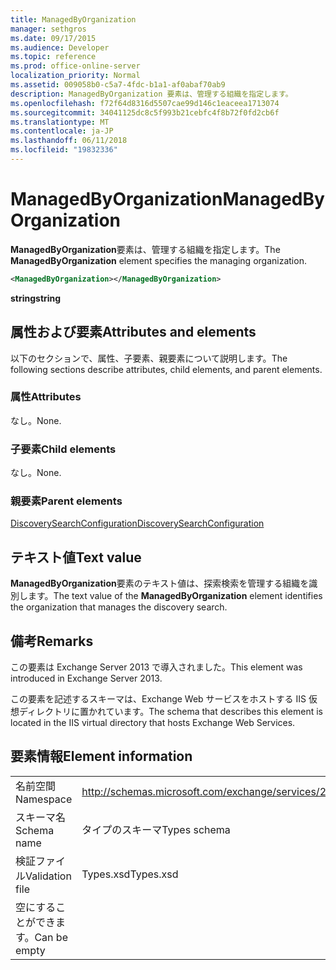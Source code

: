 ```yaml
---
title: ManagedByOrganization
manager: sethgros
ms.date: 09/17/2015
ms.audience: Developer
ms.topic: reference
ms.prod: office-online-server
localization_priority: Normal
ms.assetid: 009058b0-c5a7-4fdc-b1a1-af0abaf70ab9
description: ManagedByOrganization 要素は、管理する組織を指定します。
ms.openlocfilehash: f72f64d8316d5507cae99d146c1eaceea1713074
ms.sourcegitcommit: 34041125dc8c5f993b21cebfc4f8b72f0fd2cb6f
ms.translationtype: MT
ms.contentlocale: ja-JP
ms.lasthandoff: 06/11/2018
ms.locfileid: "19832336"
---
```

# <a name="managedbyorganization"></a><span data-ttu-id="0041b-103">ManagedByOrganization</span><span class="sxs-lookup"><span data-stu-id="0041b-103">ManagedByOrganization</span></span>

<span data-ttu-id="0041b-104">**ManagedByOrganization**要素は、管理する組織を指定します。</span><span class="sxs-lookup"><span data-stu-id="0041b-104">The **ManagedByOrganization** element specifies the managing organization.</span></span> 
  
```XML
<ManagedByOrganization></ManagedByOrganization>
```

 <span data-ttu-id="0041b-105">**string**</span><span class="sxs-lookup"><span data-stu-id="0041b-105">**string**</span></span>
## <a name="attributes-and-elements"></a><span data-ttu-id="0041b-106">属性および要素</span><span class="sxs-lookup"><span data-stu-id="0041b-106">Attributes and elements</span></span>

<span data-ttu-id="0041b-107">以下のセクションで、属性、子要素、親要素について説明します。</span><span class="sxs-lookup"><span data-stu-id="0041b-107">The following sections describe attributes, child elements, and parent elements.</span></span>
  
### <a name="attributes"></a><span data-ttu-id="0041b-108">属性</span><span class="sxs-lookup"><span data-stu-id="0041b-108">Attributes</span></span>

<span data-ttu-id="0041b-109">なし。</span><span class="sxs-lookup"><span data-stu-id="0041b-109">None.</span></span>
  
### <a name="child-elements"></a><span data-ttu-id="0041b-110">子要素</span><span class="sxs-lookup"><span data-stu-id="0041b-110">Child elements</span></span>

<span data-ttu-id="0041b-111">なし。</span><span class="sxs-lookup"><span data-stu-id="0041b-111">None.</span></span>
  
### <a name="parent-elements"></a><span data-ttu-id="0041b-112">親要素</span><span class="sxs-lookup"><span data-stu-id="0041b-112">Parent elements</span></span>

[<span data-ttu-id="0041b-113">DiscoverySearchConfiguration</span><span class="sxs-lookup"><span data-stu-id="0041b-113">DiscoverySearchConfiguration</span></span>](discoverysearchconfiguration.md)
  
## <a name="text-value"></a><span data-ttu-id="0041b-114">テキスト値</span><span class="sxs-lookup"><span data-stu-id="0041b-114">Text value</span></span>

<span data-ttu-id="0041b-115">**ManagedByOrganization**要素のテキスト値は、探索検索を管理する組織を識別します。</span><span class="sxs-lookup"><span data-stu-id="0041b-115">The text value of the **ManagedByOrganization** element identifies the organization that manages the discovery search.</span></span> 
  
## <a name="remarks"></a><span data-ttu-id="0041b-116">備考</span><span class="sxs-lookup"><span data-stu-id="0041b-116">Remarks</span></span>

<span data-ttu-id="0041b-117">この要素は Exchange Server 2013 で導入されました。</span><span class="sxs-lookup"><span data-stu-id="0041b-117">This element was introduced in Exchange Server 2013.</span></span>
  
<span data-ttu-id="0041b-118">この要素を記述するスキーマは、Exchange Web サービスをホストする IIS 仮想ディレクトリに置かれています。</span><span class="sxs-lookup"><span data-stu-id="0041b-118">The schema that describes this element is located in the IIS virtual directory that hosts Exchange Web Services.</span></span>
  
## <a name="element-information"></a><span data-ttu-id="0041b-119">要素情報</span><span class="sxs-lookup"><span data-stu-id="0041b-119">Element information</span></span>

|||
|:-----|:-----|
|<span data-ttu-id="0041b-120">名前空間</span><span class="sxs-lookup"><span data-stu-id="0041b-120">Namespace</span></span>  <br/> |http://schemas.microsoft.com/exchange/services/2006/types  <br/> |
|<span data-ttu-id="0041b-121">スキーマ名</span><span class="sxs-lookup"><span data-stu-id="0041b-121">Schema name</span></span>  <br/> |<span data-ttu-id="0041b-122">タイプのスキーマ</span><span class="sxs-lookup"><span data-stu-id="0041b-122">Types schema</span></span>  <br/> |
|<span data-ttu-id="0041b-123">検証ファイル</span><span class="sxs-lookup"><span data-stu-id="0041b-123">Validation file</span></span>  <br/> |<span data-ttu-id="0041b-124">Types.xsd</span><span class="sxs-lookup"><span data-stu-id="0041b-124">Types.xsd</span></span>  <br/> |
|<span data-ttu-id="0041b-125">空にすることができます。</span><span class="sxs-lookup"><span data-stu-id="0041b-125">Can be empty</span></span>  <br/> ||
   

